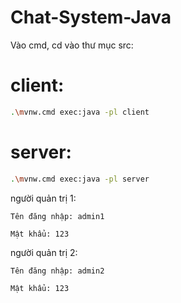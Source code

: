 # Chat-System-Java


Vào cmd, cd vào thư mục src:

# client: 
```bash
.\mvnw.cmd exec:java -pl client
```

# server: 
```bash
.\mvnw.cmd exec:java -pl server
```

người quản trị 1:

    Tên đăng nhập: admin1

    Mật khẩu: 123

người quản trị 2:

    Tên đăng nhập: admin2

    Mật khẩu: 123
